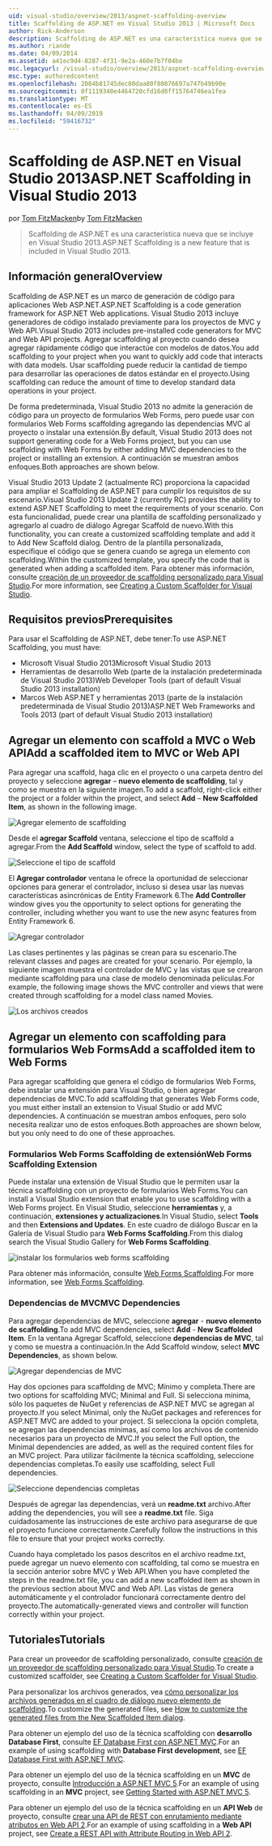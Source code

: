 ```yaml
---
uid: visual-studio/overview/2013/aspnet-scaffolding-overview
title: Scaffolding de ASP.NET en Visual Studio 2013 | Microsoft Docs
author: Rick-Anderson
description: Scaffolding de ASP.NET es una característica nueva que se incluye en Visual Studio 2013.
ms.author: riande
ms.date: 04/09/2014
ms.assetid: a41ec9d4-8287-4f31-9e2a-460e7b7f04be
msc.legacyurl: /visual-studio/overview/2013/aspnet-scaffolding-overview
msc.type: authoredcontent
ms.openlocfilehash: 2084b81745dec80daa80f80876697a747b49b90e
ms.sourcegitcommit: 0f1119340e4464720cfd16d0ff15764746ea1fea
ms.translationtype: MT
ms.contentlocale: es-ES
ms.lasthandoff: 04/09/2019
ms.locfileid: "59416732"
---
```

# <a name="aspnet-scaffolding-in-visual-studio-2013"></a><span data-ttu-id="7bbd8-103">Scaffolding de ASP.NET en Visual Studio 2013</span><span class="sxs-lookup"><span data-stu-id="7bbd8-103">ASP.NET Scaffolding in Visual Studio 2013</span></span>

<span data-ttu-id="7bbd8-104">por [Tom FitzMacken](https://github.com/tfitzmac)</span><span class="sxs-lookup"><span data-stu-id="7bbd8-104">by [Tom FitzMacken](https://github.com/tfitzmac)</span></span>

> <span data-ttu-id="7bbd8-105">Scaffolding de ASP.NET es una característica nueva que se incluye en Visual Studio 2013.</span><span class="sxs-lookup"><span data-stu-id="7bbd8-105">ASP.NET Scaffolding is a new feature that is included in Visual Studio 2013.</span></span>


## <a name="overview"></a><span data-ttu-id="7bbd8-106">Información general</span><span class="sxs-lookup"><span data-stu-id="7bbd8-106">Overview</span></span>

<span data-ttu-id="7bbd8-107">Scaffolding de ASP.NET es un marco de generación de código para aplicaciones Web ASP.NET.</span><span class="sxs-lookup"><span data-stu-id="7bbd8-107">ASP.NET Scaffolding is a code generation framework for ASP.NET Web applications.</span></span> <span data-ttu-id="7bbd8-108">Visual Studio 2013 incluye generadores de código instalado previamente para los proyectos de MVC y Web API.</span><span class="sxs-lookup"><span data-stu-id="7bbd8-108">Visual Studio 2013 includes pre-installed code generators for MVC and Web API projects.</span></span> <span data-ttu-id="7bbd8-109">Agregar scaffolding al proyecto cuando desea agregar rápidamente código que interactúe con modelos de datos.</span><span class="sxs-lookup"><span data-stu-id="7bbd8-109">You add scaffolding to your project when you want to quickly add code that interacts with data models.</span></span> <span data-ttu-id="7bbd8-110">Usar scaffolding puede reducir la cantidad de tiempo para desarrollar las operaciones de datos estándar en el proyecto.</span><span class="sxs-lookup"><span data-stu-id="7bbd8-110">Using scaffolding can reduce the amount of time to develop standard data operations in your project.</span></span>

<span data-ttu-id="7bbd8-111">De forma predeterminada, Visual Studio 2013 no admite la generación de código para un proyecto de formularios Web Forms, pero puede usar con formularios Web Forms scaffolding agregando las dependencias MVC al proyecto o instalar una extensión.</span><span class="sxs-lookup"><span data-stu-id="7bbd8-111">By default, Visual Studio 2013 does not support generating code for a Web Forms project, but you can use scaffolding with Web Forms by either adding MVC dependencies to the project or installing an extension.</span></span> <span data-ttu-id="7bbd8-112">A continuación se muestran ambos enfoques.</span><span class="sxs-lookup"><span data-stu-id="7bbd8-112">Both approaches are shown below.</span></span>

<span data-ttu-id="7bbd8-113">Visual Studio 2013 Update 2 (actualmente RC) proporciona la capacidad para ampliar el Scaffolding de ASP.NET para cumplir los requisitos de su escenario.</span><span class="sxs-lookup"><span data-stu-id="7bbd8-113">Visual Studio 2013 Update 2 (currently RC) provides the ability to extend ASP.NET Scaffolding to meet the requirements of your scenario.</span></span> <span data-ttu-id="7bbd8-114">Con esta funcionalidad, puede crear una plantilla de scaffolding personalizado y agregarlo al cuadro de diálogo Agregar Scaffold de nuevo.</span><span class="sxs-lookup"><span data-stu-id="7bbd8-114">With this functionality, you can create a customized scaffolding template and add it to Add New Scaffold dialog.</span></span> <span data-ttu-id="7bbd8-115">Dentro de la plantilla personalizada, especifique el código que se genera cuando se agrega un elemento con scaffolding.</span><span class="sxs-lookup"><span data-stu-id="7bbd8-115">Within the customized template, you specify the code that is generated when adding a scaffolded item.</span></span> <span data-ttu-id="7bbd8-116">Para obtener más información, consulte [creación de un proveedor de scaffolding personalizado para Visual Studio](https://go.microsoft.com/fwlink/p/?LinkId=395029).</span><span class="sxs-lookup"><span data-stu-id="7bbd8-116">For more information, see [Creating a Custom Scaffolder for Visual Studio](https://go.microsoft.com/fwlink/p/?LinkId=395029).</span></span>

## <a name="prerequisites"></a><span data-ttu-id="7bbd8-117">Requisitos previos</span><span class="sxs-lookup"><span data-stu-id="7bbd8-117">Prerequisites</span></span>

<span data-ttu-id="7bbd8-118">Para usar el Scaffolding de ASP.NET, debe tener:</span><span class="sxs-lookup"><span data-stu-id="7bbd8-118">To use ASP.NET Scaffolding, you must have:</span></span>

- <span data-ttu-id="7bbd8-119">Microsoft Visual Studio 2013</span><span class="sxs-lookup"><span data-stu-id="7bbd8-119">Microsoft Visual Studio 2013</span></span>
- <span data-ttu-id="7bbd8-120">Herramientas de desarrollo Web (parte de la instalación predeterminada de Visual Studio 2013)</span><span class="sxs-lookup"><span data-stu-id="7bbd8-120">Web Developer Tools (part of default Visual Studio 2013 installation)</span></span>
- <span data-ttu-id="7bbd8-121">Marcos Web ASP.NET y herramientas 2013 (parte de la instalación predeterminada de Visual Studio 2013)</span><span class="sxs-lookup"><span data-stu-id="7bbd8-121">ASP.NET Web Frameworks and Tools 2013 (part of default Visual Studio 2013 installation)</span></span>

## <a name="add-a-scaffolded-item-to-mvc-or-web-api"></a><span data-ttu-id="7bbd8-122">Agregar un elemento con scaffold a MVC o Web API</span><span class="sxs-lookup"><span data-stu-id="7bbd8-122">Add a scaffolded item to MVC or Web API</span></span>

<span data-ttu-id="7bbd8-123">Para agregar una scaffold, haga clic en el proyecto o una carpeta dentro del proyecto y seleccione **agregar** – **nuevo elemento de scaffolding**, tal y como se muestra en la siguiente imagen.</span><span class="sxs-lookup"><span data-stu-id="7bbd8-123">To add a scaffold, right-click either the project or a folder within the project, and select **Add** – **New Scaffolded Item**, as shown in the following image.</span></span>

![Agregar elemento de scaffolding](aspnet-scaffolding-overview/_static/image1.png)

<span data-ttu-id="7bbd8-125">Desde el **agregar Scaffold** ventana, seleccione el tipo de scaffold a agregar.</span><span class="sxs-lookup"><span data-stu-id="7bbd8-125">From the **Add Scaffold** window, select the type of scaffold to add.</span></span>

![Seleccione el tipo de scaffold](aspnet-scaffolding-overview/_static/image2.png)

<span data-ttu-id="7bbd8-127">El **Agregar controlador** ventana le ofrece la oportunidad de seleccionar opciones para generar el controlador, incluso si desea usar las nuevas características asincrónicas de Entity Framework 6.</span><span class="sxs-lookup"><span data-stu-id="7bbd8-127">The **Add Controller** window gives you the opportunity to select options for generating the controller, including whether you want to use the new async features from Entity Framework 6.</span></span>

![Agregar controlador](aspnet-scaffolding-overview/_static/image3.png)

<span data-ttu-id="7bbd8-129">Las clases pertinentes y las páginas se crean para su escenario.</span><span class="sxs-lookup"><span data-stu-id="7bbd8-129">The relevant classes and pages are created for your scenario.</span></span> <span data-ttu-id="7bbd8-130">Por ejemplo, la siguiente imagen muestra el controlador de MVC y las vistas que se crearon mediante scaffolding para una clase de modelo denominada películas.</span><span class="sxs-lookup"><span data-stu-id="7bbd8-130">For example, the following image shows the MVC controller and views that were created through scaffolding for a model class named Movies.</span></span>

![Los archivos creados](aspnet-scaffolding-overview/_static/image4.png)

## <a name="add-a-scaffolded-item-to-web-forms"></a><span data-ttu-id="7bbd8-132">Agregar un elemento con scaffolding para formularios Web Forms</span><span class="sxs-lookup"><span data-stu-id="7bbd8-132">Add a scaffolded item to Web Forms</span></span>

<span data-ttu-id="7bbd8-133">Para agregar scaffolding que genera el código de formularios Web Forms, debe instalar una extensión para Visual Studio, o bien agregar dependencias de MVC.</span><span class="sxs-lookup"><span data-stu-id="7bbd8-133">To add scaffolding that generates Web Forms code, you must either install an extension to Visual Studio or add MVC dependencies.</span></span> <span data-ttu-id="7bbd8-134">A continuación se muestran ambos enfoques, pero solo necesita realizar uno de estos enfoques.</span><span class="sxs-lookup"><span data-stu-id="7bbd8-134">Both approaches are shown below, but you only need to do one of these approaches.</span></span>

### <a name="web-forms-scaffolding-extension"></a><span data-ttu-id="7bbd8-135">Formularios Web Forms Scaffolding de extensión</span><span class="sxs-lookup"><span data-stu-id="7bbd8-135">Web Forms Scaffolding Extension</span></span>

<span data-ttu-id="7bbd8-136">Puede instalar una extensión de Visual Studio que le permiten usar la técnica scaffolding con un proyecto de formularios Web Forms.</span><span class="sxs-lookup"><span data-stu-id="7bbd8-136">You can install a Visual Studio extension that enable you to use scaffolding with a Web Forms project.</span></span> <span data-ttu-id="7bbd8-137">En Visual Studio, seleccione **herramientas** y, a continuación, **extensiones y actualizaciones**.</span><span class="sxs-lookup"><span data-stu-id="7bbd8-137">In Visual Studio, select **Tools** and then **Extensions and Updates**.</span></span> <span data-ttu-id="7bbd8-138">En este cuadro de diálogo Buscar en la Galería de Visual Studio para **Web Forms Scaffolding**.</span><span class="sxs-lookup"><span data-stu-id="7bbd8-138">From this dialog search the Visual Studio Gallery for **Web Forms Scaffolding**.</span></span>

![instalar los formularios web forms scaffolding](aspnet-scaffolding-overview/_static/image5.png)

<span data-ttu-id="7bbd8-140">Para obtener más información, consulte [Web Forms Scaffolding](https://go.microsoft.com/fwlink/p/?LinkId=396478).</span><span class="sxs-lookup"><span data-stu-id="7bbd8-140">For more information, see [Web Forms Scaffolding](https://go.microsoft.com/fwlink/p/?LinkId=396478).</span></span>

### <a name="mvc-dependencies"></a><span data-ttu-id="7bbd8-141">Dependencias de MVC</span><span class="sxs-lookup"><span data-stu-id="7bbd8-141">MVC Dependencies</span></span>

<span data-ttu-id="7bbd8-142">Para agregar dependencias de MVC, seleccione **agregar** - **nuevo elemento de scaffolding**.</span><span class="sxs-lookup"><span data-stu-id="7bbd8-142">To add MVC dependencies, select **Add** - **New Scaffolded Item**.</span></span> <span data-ttu-id="7bbd8-143">En la ventana Agregar Scaffold, seleccione **dependencias de MVC**, tal y como se muestra a continuación.</span><span class="sxs-lookup"><span data-stu-id="7bbd8-143">In the Add Scaffold window, select **MVC Dependencies**, as shown below.</span></span>

![Agregar dependencias de MVC](aspnet-scaffolding-overview/_static/image6.png)

<span data-ttu-id="7bbd8-145">Hay dos opciones para scaffolding de MVC; Mínimo y completa.</span><span class="sxs-lookup"><span data-stu-id="7bbd8-145">There are two options for scaffolding MVC; Minimal and Full.</span></span> <span data-ttu-id="7bbd8-146">Si selecciona mínima, sólo los paquetes de NuGet y referencias de ASP.NET MVC se agregan al proyecto.</span><span class="sxs-lookup"><span data-stu-id="7bbd8-146">If you select Minimal, only the NuGet packages and references for ASP.NET MVC are added to your project.</span></span> <span data-ttu-id="7bbd8-147">Si selecciona la opción completa, se agregan las dependencias mínimas, así como los archivos de contenido necesarios para un proyecto de MVC.</span><span class="sxs-lookup"><span data-stu-id="7bbd8-147">If you select the Full option, the Minimal dependencies are added, as well as the required content files for an MVC project.</span></span> <span data-ttu-id="7bbd8-148">Para utilizar fácilmente la técnica scaffolding, seleccione dependencias completas.</span><span class="sxs-lookup"><span data-stu-id="7bbd8-148">To easily use scaffolding, select Full dependencies.</span></span>

![Seleccione dependencias completas](aspnet-scaffolding-overview/_static/image7.png)

<span data-ttu-id="7bbd8-150">Después de agregar las dependencias, verá un **readme.txt** archivo.</span><span class="sxs-lookup"><span data-stu-id="7bbd8-150">After adding the dependencies, you will see a **readme.txt** file.</span></span> <span data-ttu-id="7bbd8-151">Siga cuidadosamente las instrucciones de este archivo para asegurarse de que el proyecto funcione correctamente.</span><span class="sxs-lookup"><span data-stu-id="7bbd8-151">Carefully follow the instructions in this file to ensure that your project works correctly.</span></span>

<span data-ttu-id="7bbd8-152">Cuando haya completado los pasos descritos en el archivo readme.txt, puede agregar un nuevo elemento con scaffolding, tal como se muestra en la sección anterior sobre MVC y Web API.</span><span class="sxs-lookup"><span data-stu-id="7bbd8-152">When you have completed the steps in the readme.txt file, you can add a new scaffolded item as shown in the previous section about MVC and Web API.</span></span> <span data-ttu-id="7bbd8-153">Las vistas de genera automáticamente y el controlador funcionará correctamente dentro del proyecto.</span><span class="sxs-lookup"><span data-stu-id="7bbd8-153">The automatically-generated views and controller will function correctly within your project.</span></span>

## <a name="tutorials"></a><span data-ttu-id="7bbd8-154">Tutoriales</span><span class="sxs-lookup"><span data-stu-id="7bbd8-154">Tutorials</span></span>

<span data-ttu-id="7bbd8-155">Para crear un proveedor de scaffolding personalizado, consulte [creación de un proveedor de scaffolding personalizado para Visual Studio](https://go.microsoft.com/fwlink/p/?LinkId=395029).</span><span class="sxs-lookup"><span data-stu-id="7bbd8-155">To create a customized scaffolder, see [Creating a Custom Scaffolder for Visual Studio](https://go.microsoft.com/fwlink/p/?LinkId=395029).</span></span>

<span data-ttu-id="7bbd8-156">Para personalizar los archivos generados, vea [cómo personalizar los archivos generados en el cuadro de diálogo nuevo elemento de scaffolding](https://blogs.msdn.com/b/webdev/archive/2013/12/26/how-to-customize-the-generated-files-from-the-new-scaffolded-item-dialog.aspx).</span><span class="sxs-lookup"><span data-stu-id="7bbd8-156">To customize the generated files, see [How to customize the generated files from the New Scaffolded Item dialog](https://blogs.msdn.com/b/webdev/archive/2013/12/26/how-to-customize-the-generated-files-from-the-new-scaffolded-item-dialog.aspx).</span></span>

<span data-ttu-id="7bbd8-157">Para obtener un ejemplo del uso de la técnica scaffolding con **desarrollo Database First**, consulte [EF Database First con ASP.NET MVC](../../../mvc/overview/getting-started/database-first-development/setting-up-database.md).</span><span class="sxs-lookup"><span data-stu-id="7bbd8-157">For an example of using scaffolding with **Database First development**, see [EF Database First with ASP.NET MVC](../../../mvc/overview/getting-started/database-first-development/setting-up-database.md).</span></span>

<span data-ttu-id="7bbd8-158">Para obtener un ejemplo del uso de la técnica scaffolding en un **MVC** de proyecto, consulte [Introducción a ASP.NET MVC 5](../../../mvc/overview/getting-started/introduction/getting-started.md).</span><span class="sxs-lookup"><span data-stu-id="7bbd8-158">For an example of using scaffolding in an **MVC** project, see [Getting Started with ASP.NET MVC 5](../../../mvc/overview/getting-started/introduction/getting-started.md).</span></span>

<span data-ttu-id="7bbd8-159">Para obtener un ejemplo del uso de la técnica scaffolding en un **API Web** de proyecto, consulte [crear una API de REST con enrutamiento mediante atributos en Web API 2](../../../web-api/overview/web-api-routing-and-actions/create-a-rest-api-with-attribute-routing.md).</span><span class="sxs-lookup"><span data-stu-id="7bbd8-159">For an example of using scaffolding in a **Web API** project, see [Create a REST API with Attribute Routing in Web API 2](../../../web-api/overview/web-api-routing-and-actions/create-a-rest-api-with-attribute-routing.md).</span></span>
